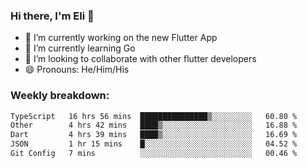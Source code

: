 ### Hi there, I'm Eli 👋
- 🔭 I’m currently working on the new Flutter App
- 🌱 I’m currently learning Go
- 🦄 I’m looking to collaborate with other flutter developers
- 😄 Pronouns: He/Him/His

### Weekly breakdown:
<!--START_SECTION:waka-->

```txt
TypeScript   16 hrs 56 mins  ███████████████▒░░░░░░░░░   60.80 %
Other        4 hrs 42 mins   ████▒░░░░░░░░░░░░░░░░░░░░   16.88 %
Dart         4 hrs 39 mins   ████▒░░░░░░░░░░░░░░░░░░░░   16.69 %
JSON         1 hr 15 mins    █░░░░░░░░░░░░░░░░░░░░░░░░   04.52 %
Git Config   7 mins          ░░░░░░░░░░░░░░░░░░░░░░░░░   00.46 %
```

<!--END_SECTION:waka-->
